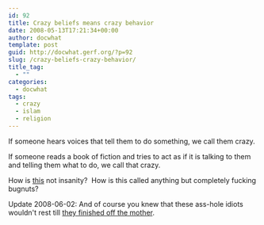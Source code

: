 ```yaml
---
id: 92
title: Crazy beliefs means crazy behavior
date: 2008-05-13T17:21:34+00:00
author: docwhat
template: post
guid: http://docwhat.gerf.org/?p=92
slug: /crazy-beliefs-crazy-behavior/
title_tag:
  - ""
categories:
  - docwhat
tags:
  - crazy
  - islam
  - religion
---
```

If someone hears voices that tell them to do something, we call them crazy.

If someone reads a book of fiction and tries to act as if it is talking to them and telling them what to do, we call that crazy.

How is <a href="http://richarddawkins.net/article,2560,n,n">this</a> not insanity?  How is this called anything but completely fucking bugnuts?

Update 2008-06-02: And of course you knew that these ass-hole idiots wouldn't rest till <a title="Death of a woman." href="http://www.unscrewingtheinscrutable.com/node/1914">they finished off the mother</a>.